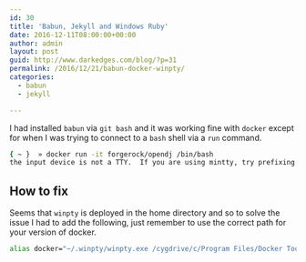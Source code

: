 ```yaml
---
id: 30
title: 'Babun, Jekyll and Windows Ruby'
date: 2016-12-11T08:00:00+00:00
author: admin
layout: post
guid: http://www.darkedges.com/blog/?p=31
permalink: /2016/12/21/babun-docker-winpty/
categories:
  - babun
  - jekyll

---
```


I had installed `babun` via `git bash` and it was working fine with `docker` except for when
I was trying to connect to a `bash` shell via a `run` command.

```bash
{ ~ }  » docker run -it forgerock/opendj /bin/bash
the input device is not a TTY.  If you are using mintty, try prefixing the command with 'winpty'
```

<!-- more -->

## How to fix

Seems that `winpty` is deployed in the home directory and so to solve the issue I had to add the following, just remember to use the correct path for your
version of docker.

```bash
alias docker="~/.winpty/winpty.exe /cygdrive/c/Program Files/Docker Toolbox/docker"
```

